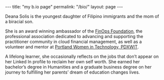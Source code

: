 <base target="_blank">
---
title: "my b.io page"
permalink: "/bio/"
layout: page
---


Deana Solis is the youngest daughter of Filipino immigrants and the mom of a biracial son.

She is an award winning ambassador of the [FinOps Foundation](https://www.finops.org/introduction/what-is-finops/), the professional association dedicated to advancing and supporting the practitioner community in cloud financial management, as well as a volunteer and mentor at [Portland Women in Technology, PDXWIT](https://www.pdxwit.org/).

A lifelong learner, she occasionally reflects on the jobs that don’t appear on her Linked In profile to reclaim her own self worth. She earned her bachelor’s degree in Humanities and a graduate business degree on her journey to fulfilling her parents’ dream of education changes lives.
